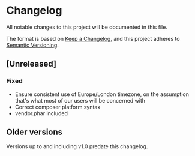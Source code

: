 # Changelog

All notable changes to this project will be documented in this file.

The format is based on [Keep a Changelog](https://keepachangelog.com/en/1.1.0/),
and this project adheres to [Semantic Versioning](https://semver.org/spec/v2.0.0.html).

## [Unreleased]

### Fixed

- Ensure consistent use of Europe/London timezone, on the assumption that's what most of our users will be concerned with
- Correct composer platform syntax
- vendor.phar included

## Older versions

Versions up to and including v1.0 predate this changelog.